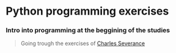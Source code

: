 # Python programming exercises

### Intro into programming at the beggining of the studies

> Going trough the exercises of [Charles Severance](https://www.youtube.com/watch?v=8DvywoWv6fI)

